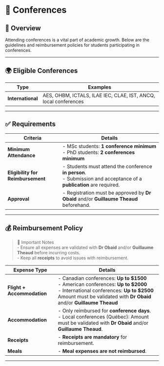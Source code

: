 # 🧳 Conferences

## 🌟 Overview
Attending conferences is a vital part of academic growth. Below are the guidelines and reimbursement policies for students participating in conferences.

---

## 🌍 Eligible Conferences
| **Type**            | **Examples**                                                                 |
|---------------------|-----------------------------------------------------------------------------|
| **International**   | AES, OHBM, ICTALS, ILAE IEC, CLAE, IST, ANCQ, local conferences             |

---

## ✅ Requirements
| **Criteria**                          | **Details**                                                                 |
|---------------------------------------|-----------------------------------------------------------------------------|
| **Minimum Attendance**                | - MSc students: **1 conference minimum**<br>- PhD students: **2 conferences minimum**  |
| **Eligibility for Reimbursement**     | - Students must attend the conference **in person**.<br>- Submission and acceptance of a **publication** are required. |
| **Approval**                          | - Registration must be approved by **Dr Obaid** and/or **Guillaume Theaud** beforehand.          |

---

## 💰 Reimbursement Policy

> 📌 Important Notes<br>
    - Ensure all expenses are validated with **Dr Obaid** and/or **Guillaume Theaud** before incurring costs.<br>
    - Keep all **receipts** to avoid issues with reimbursement.

| **Expense Type**    | **Details**                                                                 |
|---------------------|-----------------------------------------------------------------------------|
| **Flight + Accommodation** | - Canadian conferences: **Up to $1500**<br>- American conferences: **Up to $2000**<br>- International conferences: **Up to $2500**<br>Amount must be validated with **Dr Obaid** and/or **Guillaume Theaud** |
| **Accommodation**   | - Only reimbursed for **conference days**.<br>- Local conferences (Québec): Amount must be validated with **Dr Obaid** and/or **Guillaume Theaud**. |
| **Receipts**        | - **Receipts are mandatory** for reimbursement.                                   |
| **Meals**           | - **Meal expenses are not reimbursed**.                                           |

---


